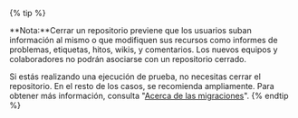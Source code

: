 {% tip %}

**Nota:**Cerrar un repositorio previene que los usuarios suban información al mismo o que modifiquen sus recursos como informes de problemas, etiquetas, hitos, wikis, y comentarios. Los nuevos equipos y colaboradores no podrán asociarse con un repositorio cerrado.

Si estás realizando una ejecución de prueba, no necesitas cerrar el repositorio. En el resto de los casos, se recomienda ampliamente. Para obtener más información, consulta "[Acerca de las migraciones](/enterprise/admin/migrations/about-migrations#types-of-migrations)".
{% endtip %}

